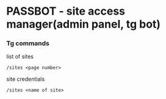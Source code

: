 # PASSBOT - site access manager(admin panel, tg bot)

### Tg commands

list of sites
```
/sites <page number>
````

site credentials
```
/sites <name of site>
```
